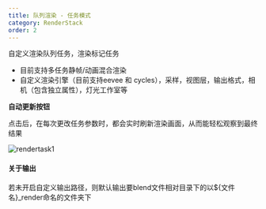 ```yaml
---
title: 队列渲染 - 任务模式
category: RenderStack
order: 2
---
```


自定义渲染队列任务，渲染标记任务
+ 目前支持多任务静帧/动画混合渲染
+ 自定义渲染引擎（目前支持eevee 和 cycles），采样，视图层，输出格式，相机（包含独立属性），灯光工作室等

**自动更新按钮**

点击后，在每次更改任务参数时，都会实时刷新渲染画面，从而能轻松观察到最终结果

![rendertask1](img/rendertask1.gif)

#### 关于输出

若未开启自定义输出路径，则默认输出要blend文件相对目录下的以${文件名}_render命名的文件夹下